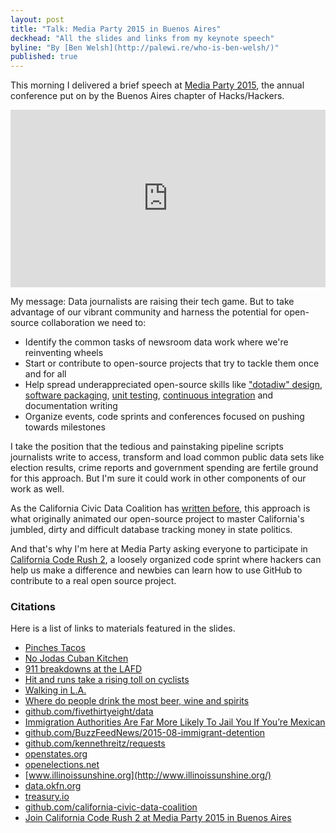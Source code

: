 ```yaml
---
layout: post
title: "Talk: Media Party 2015 in Buenos Aires"
deckhead: "All the slides and links from my keynote speech"
byline: "By [Ben Welsh](http://palewi.re/who-is-ben-welsh/)"
published: true
---
```


This morning I delivered a brief speech at [Media Party 2015](http://www.meetup.com/HacksHackersBA/events/223765925/), the annual
conference put on by the Buenos Aires chapter of Hacks/Hackers.


<style>.embed-container { position: relative; padding-bottom: 56.25%; height: 0; overflow: hidden; max-width: 100%; } .embed-container iframe, .embed-container object, .embed-container embed { position: absolute; top: 0; left: 0; width: 100%; height: 100%; }</style><div class='embed-container'>
<iframe src="https://docs.google.com/presentation/d/1BWIyHq3bPAEBhckYRQ_2I5e2AzChFuMN8z9KMOejpQ4/embed?start=false&loop=false&delayms=3000" frameborder="0" allowfullscreen="true" mozallowfullscreen="true" webkitallowfullscreen="true"></iframe></div>

My message: Data journalists are raising their tech game. But to take advantage of our vibrant community and harness the potential for open-source collaboration we need to:

* Identify the common tasks of newsroom data work where we're reinventing wheels
* Start or contribute to open-source projects that try to tackle them once and for all
* Help spread underappreciated open-source skills like ["dotadiw" design](https://en.wikipedia.org/wiki/Unix_philosophy), [software packaging](https://en.wikipedia.org/wiki/Package_(package_management_system)), [unit testing](https://en.wikipedia.org/wiki/Unit_testing), [continuous integration](https://en.wikipedia.org/wiki/Continuous_integration) and documentation writing
* Organize events, code sprints and conferences focused on pushing towards milestones

I take the position that the tedious and painstaking pipeline scripts journalists write to access, transform and load common public data sets like election results, crime reports and government spending are fertile ground for this approach. But I'm sure it could work in other components of our work as well.

As the California Civic Data Coalition has [written before](http://www.californiacivicdata.org/2014/09/24/pluggable-data/), this
approach is what originally animated our open-source project to master California's jumbled, dirty and difficult database tracking money in state politics.

And that's why I'm here at Media Party asking everyone to participate in [California Code
Rush 2](http://www.californiacivicdata.org/2015/08/18/code-rush-2/), a loosely organized code sprint where hackers can help us make a difference and newbies can learn how to use GitHub to
contribute to a real open source project.

### Citations

Here is a list of links to materials featured in the slides.

* [Pinches Tacos](http://www.yelp.com/search?find_desc=pinche+tacos&find_loc=Los+Angeles%2C+CA&ns=1)
* [No Jodas Cuban Kitchen](http://www.yelp.com/biz/no-jodas-cuban-kitchen-los-angeles-2)
* [911 breakdowns at the LAFD](http://www.latimes.com/local/lafddata/)
* [Hit and runs take a rising toll on cyclists](http://graphics.latimes.com/la-bike-hit-and-runs/)
* [Walking in L.A.](http://graphics.latimes.com/la-pedestrians/)
* [Where do people drink the most beer, wine and spirits](http://fivethirtyeight.com/datalab/dear-mona-followup-where-do-people-drink-the-most-beer-wine-and-spirits/)
* [github.com/fivethirtyeight/data](https://github.com/fivethirtyeight/data)
* [Immigration Authorities Are Far More Likely To Jail You If You’re Mexican](http://www.buzzfeed.com/davidnoriega/vast-disparities-by-nationality-in-immigration-jailings)
* [github.com/BuzzFeedNews/2015-08-immigrant-detention](https://github.com/BuzzFeedNews/2015-08-immigrant-detention)
* [github.com/kennethreitz/requests](https://github.com/kennethreitz/requests)
* [openstates.org](http://openstates.org/)
* [openelections.net](http://openelections.net/)
* [www.illinoissunshine.org](http://www.illinoissunshine.org/)
* [data.okfn.org](http://data.okfn.org/)
* [treasury.io](http://treasury.io/)
* [github.com/california-civic-data-coalition](https://github.com/california-civic-data-coalition)
* [Join California Code Rush 2 at Media Party 2015 in Buenos Aires](http://www.californiacivicdata.org/2015/08/18/code-rush-2/)